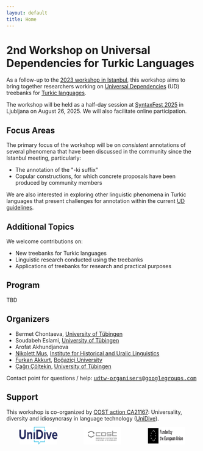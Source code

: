```yaml
---
layout: default
title: Home
---
```


# 2nd Workshop on Universal Dependencies for Turkic Languages

As a follow-up to the [2023 workshop in Istanbul](https://ud-turkic.github.io/udtw23/), this workshop aims to bring together researchers working on [Universal Dependencies](http://universaldependencies.github.io/docs/) (UD) treebanks for [Turkic languages](https://en.wikipedia.org/wiki/Turkic_languages).

The workshop will be held as a half-day session at [SyntaxFest 2025](https://syntaxfest.github.io/syntaxfest25/) in Ljubljana on August 26, 2025. We will also facilitate online participation.

## Focus Areas

The primary focus of the workshop will be on _consistent_ annotations of several phenomena that have been discussed in the community since the Istanbul meeting, particularly:

- The annotation of the "-ki suffix"
- Copular constructions, for which concrete proposals have been produced by community members

We are also interested in exploring other linguistic phenomena in Turkic languages that present challenges for annotation within the current [UD guidelines](https://universaldependencies.org/guidelines.html).

## Additional Topics

We welcome contributions on:

- New treebanks for Turkic languages
- Linguistic research conducted using the treebanks
- Applications of treebanks for research and practical purposes

## Program

TBD

## Organizers

- Bermet Chontaeva, [University of Tübingen](https://uni-tuebingen.de/en/)
- Soudabeh Eslami, [University of Tübingen](https://uni-tuebingen.de/en/)
- Arofat Akhundjanova
- [Nikolett Mus](https://nytud.hu/en/colleague/nikolett-mus/profile), [Institute for Historical and Uralic Linguistics](https://nytud.hu/en)
- [Furkan Akkurt](https://furkanakkurt1335.github.io/), [Boğaziçi University](https://bogazici.edu.tr/)
- [Çağrı Çöltekin](http://coltekin.net/cagri/), [University of Tübingen](https://uni-tuebingen.de/en/)

Contact point for questions / help: <tt>[udtw-organisers@googlegroups.com](mailto:udtw-organisers@googlegroups.com)</tt>

## Support

This workshop is co-organized by [COST action CA21167](https://www.cost.eu/actions/CA21167/): Universality, diversity and idiosyncrasy in language technology ([UniDive](https://unidive.lisn.upsaclay.fr/)).

<div style="display: flex; justify-content: space-around;">
  <img src="assets/logos/UniDive.png" alt="UniDive logo" style="max-width: 100px; height: auto;">
  <img src="assets/logos/COST.jpg" alt="COST logo" style="max-width: 100px; height: auto;">
  <img src="assets/logos/Horizon_Europe.png" alt="Horizon Europe logo" style="max-width: 100px; height: auto;">
</div>
